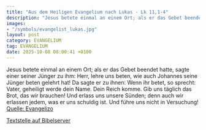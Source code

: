 ```yaml
---
title: "Aus dem Heiligen Evangelium nach Lukas - Lk 11,1-4"
description: "Jesus betete einmal an einem Ort; als er das Gebet beendet hatte, sagte einer seiner Jünger zu ihm: Herr, lehre uns beten, wie auch Johannes seine Jünger beten gelehrt hat! Da sagte er zu ihnen: Wenn ihr betet, so sprecht: Vater, geheiligt werde dein Name. Dein Reich komme. Gib u...."
images:
- "/symbols/evangelist_lukas.jpg"
layout: post
category: EVANGELIUM
tag: EVANGELIUM
date: 2025-10-08 08:00:41 +0100
---
```

Jesus betete einmal an einem Ort; als er das Gebet beendet hatte, sagte einer seiner Jünger zu ihm: Herr, lehre uns beten, wie auch Johannes seine Jünger beten gelehrt hat!
Da sagte er zu ihnen: Wenn ihr betet, so sprecht: Vater, geheiligt werde dein Name. Dein Reich komme.
Gib uns täglich das Brot, das wir brauchen!
Und erlass uns unsere Sünden; denn auch wir erlassen jedem, was er uns schuldig ist.<!--more--> Und führe uns nicht in Versuchung!<br>
[Quelle: Evangelizo](https://evangeliumtagfuertag.org/DE/gospel)

[Textstelle auf Bibelserver](https://www.bibleserver.com/EU/Lukas11,1-4)

